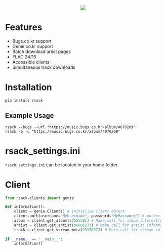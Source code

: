 
<p align="center">
  <img src="https://ptpimg.me/5502wc.gif">
</p>

# Features
- Bugs.co.kr support
- Genie.co.kr support
- Batch download artist pages
- FLAC 24/16
- Accessible clients
- Simultaneous track downloads

# Installation
```
pip install rsack
```

## Example Usage
```
rsack --bugs --url "https://music.bugs.co.kr/album/4070269"
rsack -b -u "https://music.bugs.co.kr/album/4070269"
```

# rsack_settings.ini
`rsack_settings.ini` can be located in your home folder.

# Client
```python
from rsack.clients import genie

def information():
    client = genie.Client() # Initialize client object
    client.auth(username="MyUsername", password="MyPassword") # Authorize user
    album = client.get_album(82525503) # Make call for album information using album UID
    artist = client.get_artist(80006273) # Make call for artist information using artist UID
    track = client.get_stream_meta(95970973) # Make call for stream information using track UID
    
if __name__ == "__main__":
    information()
```
